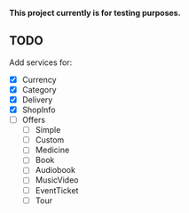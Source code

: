 **This project currently is for testing purposes.**

## TODO

Add services for:

- [x] Currency
- [x] Category
- [x] Delivery
- [x] ShopInfo
- [ ] Offers
    - [ ] Simple
    - [ ] Custom
    - [ ] Medicine
    - [ ] Book
    - [ ] Audiobook
    - [ ] MusicVideo
    - [ ] EventTicket
    - [ ] Tour